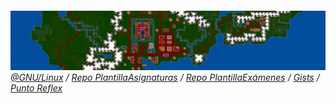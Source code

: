 ||
|-:|
![](/imagenes/2Monitors/ultima_vi_desktop_background_wallpaper_5760x1080_by_mecandes_d87e0fg.png)
*[@GNU/Linux](elementaryOS.md) / [Repo PlantillaAsignaturas](https://github.com/mmasias/repoPlantillaAsignatura) / [Repo PlantillaExámenes](https://github.com/mmasias/repoPlantillaExamen) / [Gists](https://gist.github.com/mmasias) / [Punto Reflex](https://github.com/puntoReflex)*
